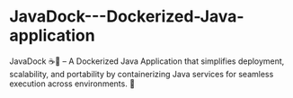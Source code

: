 # JavaDock---Dockerized-Java-application
JavaDock ☕🐳 – A Dockerized Java Application that simplifies deployment, scalability, and portability by containerizing Java services for seamless execution across environments. 🚀
